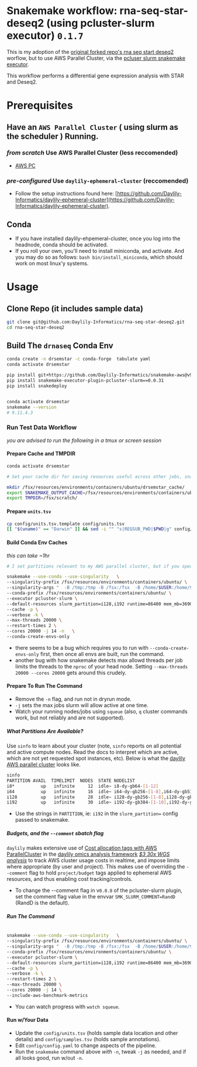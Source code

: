 # Snakemake workflow: rna-seq-star-deseq2 (using pcluster-slurm executor) `0.1.7`

This is my adoption of the [original forked repo's rna seq start deseq2](https://snakemake.github.io/snakemake-workflow-catalog/?usage=snakemake-workflows%2Frna-seq-star-deseq2) worflow, but to use AWS Parallel Cluster, via the [pcluser slurm snakemake executor](https://github.com/Daylily-Informatics/snakemake-executor-plugin-pcluster-slurm-ref).

This workflow performs a differential gene expression analysis with STAR and Deseq2.

# Prerequisites
## Have an `AWS Parallel Cluster` ( using slurm as the scheduler ) Running.

### _from scratch_ Use AWS Parallel Cluster (less reccomended)
- [AWS PC](https://aws.amazon.com/hpc/parallelcluster/)

### _pre-configured_ Use `daylily-ephemeral-cluster` (reccomended)

- Follow the setup instructions found here: [https://github.com/Daylily-Informatics/daylily-ephemeral-cluster](https://github.com/Daylily-Informatics/daylily-ephemeral-cluster).


## Conda
- If you have installed daylily-ehpemeral-cluster, once you log into the headnode, conda should be activated.
- If you roll your own, you'll need to install miniconda, and activate. And you may do so as follows: `bash bin/install_miniconda`, which should work on most linux'y systems.

# Usage

## Clone Repo (it includes sample data)

```bash
git clone git@github.com:Daylily-Informatics/rna-seq-star-deseq2.git
cd rna-seq-star-deseq2
```

## Build The `drnaseq` Conda Env
```bash
conda create -n drsemstar -c conda-forge  tabulate yaml
conda activate drsemstar

pip install git+https://github.com/Daylily-Informatics/snakemake-aws@v9.11.4.3
pip install snakemake-executor-plugin-pcluster-slurm==0.0.31
pip install snakedeploy


conda activate drsemstar
snakemake --version
# 9.11.4.3

```

### Run Test Data Workflow
_you are advised to run the following in a tmux or screen session_


#### Prepare Cache and TMPDIR

```bash
conda activate drsemstar

# Set your cache dir for saving resources useful across other jobs, snakemake uses this when the `--cache` flag is set.

mkdir /fsx/resources/environments/containers/ubuntu/drsemstar_cache/
export SNAKEMAKE_OUTPUT_CACHE=/fsx/resources/environments/containers/ubuntu/drsemstar_cache/
export TMPDIR=/fsx/scratch/
```

#### Prepare `units.tsv`

```bash
cp config/units.tsv.template config/units.tsv
[[ "$(uname)" == "Darwin" ]] && sed -i "" "s|REGSUB_PWD|$PWD|g" config/units.tsv || sed -i "s|REGSUB_PWD|$PWD|g" config/units.tsv
```

#### Build Conda Env Caches 
_this can take ~1hr_

```bash
# I set partitions relevant to my AWS parallel cluster, but if you specify nothing, you will get an error along the lines of <could not find appropriate nodes>.

snakemake --use-conda --use-singularity   \
--singularity-prefix /fsx/resources/environments/containers/ubuntu/ \
--singularity-args "  -B /tmp:/tmp -B /fsx:/fsx  -B /home/$USER:/home/$USER -B $PWD/:$PWD" \
--conda-prefix /fsx/resources/environments/containers/ubuntu/ \
--executor pcluster-slurm \
--default-resources slurm_partition=i128,i192 runtime=86400 mem_mb=3690 tmpdir=/fsx/scratch \
--cache -p \
--verbose -k \
--max-threads 20000 \
--restart-times 2 \
--cores 20000 -j 14 -n   \
--conda-create-envs-only

```

- there seems to be a bug which requires you to run with  `--conda-create-envs-only` first, then once all envs are built, run the command.
- another bug with how snakemake detects max allowd threads per job limits the threads to the `nproc` of your head node.  Setting `--max-threads 20000 --cores 20000` gets around this crudely.

#### Prepare To Run The Command

- Remove the `-n` flag, and run not in dryrun mode.
- `-j` sets the max jobs slurm will allow active at one time.
- Watch your running nodes/jobs using `squeue` (also, `q` cluster commands work, but not reliably and are not supported).

##### What Partitions Are Available?
Use `sinfo` to learn about your cluster (note, `sinfo` reports on all potential and active compute nodes. Read the docs to interpret which are active, which are not yet requested spot instances, etc). Below is what the [daylily AWS parallel cluster](https://github.com/Daylily-Informatics/daylily/blob/main/config/day_cluster/prod_cluster.yaml) looks like.

```bash
sinfo
PARTITION AVAIL  TIMELIMIT  NODES  STATE NODELIST
i8*          up   infinite     12  idle~ i8-dy-gb64-[1-12]
i64          up   infinite     16  idle~ i64-dy-gb256-[1-8],i64-dy-gb512-[1-8]
i128         up   infinite     28  idle~ i128-dy-gb256-[1-8],i128-dy-gb512-[1-10],i128-dy-gb1024-[1-10]
i192         up   infinite     30  idle~ i192-dy-gb384-[1-10],i192-dy-gb768-[1-10],i192-dy-gb1536-[1-10]
```

- Use the strings in `PARTITION`, ie: `i192` in the `slurm_partition=` config passed to snakemake.

##### Budgets, and the `--comment` sbatch flag
`daylily` makes extensive use of  [Cost allocation tags with AWS ParallelCluster](https://github.com/Daylily-Informatics/aws-parallelcluster-cost-allocation-tags) in the [daylily omics analysis framework](https://github.com/Daylily-Informatics/daylily?tab=readme-ov-file#daylily-aws-ephemeral-cluster-setup-0714) [_$3 30x WGS analysis_](https://github.com/Daylily-Informatics/daylily?tab=readme-ov-file#3-30x-fastq-bam-bamdeduplicated-snvvcfsvvcf-add-035-for-a-raft-of-qc-reports)  to track AWS cluster usage costs in realtime, and impose limits where appropriate (by user and project). This makes use of overriding the `--comment` flag to hold `project/budget` tags applied to ephemeral AWS resources, and thus enabling cost tracking/controls.

* To change the --comment flag in v`0.0.8` of the pcluster-slurm plugin, set the comment flag value in the envvar `SMK_SLURM_COMMENT=RandD` (RandD is the default).

##### Run The Command

```bash

snakemake --use-conda --use-singularity   \
--singularity-prefix /fsx/resources/environments/containers/ubuntu/ \
--singularity-args "  -B /tmp:/tmp -B /fsx:/fsx  -B /home/$USER:/home/$USER -B $PWD/:$PWD" \
--conda-prefix /fsx/resources/environments/containers/ubuntu/ \
--executor pcluster-slurm \
--default-resources slurm_partition=i128,i192 runtime=86400 mem_mb=3690 tmpdir=/fsx/scratch \
--cache -p \
--verbose -k \
--restart-times 2 \
--max-threads 20000 \
--cores 20000 -j 14 \
--include-aws-benchmark-metrics
```

 - You can watch progress with `watch squeue`.

#### Run w/Your Data

- Update the `config/units.tsv` (holds sample data location and other details) and `config/samples.tsv` (holds sample annotations).
- Edit `config/config.yaml` to change aspects of the pipeline.
- Run the `snakemake` command above *with* `-n`, tweak `-j` as needed, and if all looks good, run w/out `-n`.
